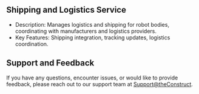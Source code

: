 ## Shipping and Logistics Service

* Description: Manages logistics and shipping for robot bodies, coordinating with manufacturers and logistics providers.
* Key Features: Shipping integration, tracking updates, logistics coordination.

## Support and Feedback

If you have any questions, encounter issues, or would like to provide feedback, please reach out to our support team at [Support@theConstruct](mailto:Randy@kaitechcorp.com).